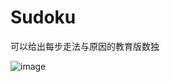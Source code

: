 # Sudoku
可以给出每步走法与原因的教育版数独

![image](https://github.com/kasumichan/Sudoku/tree/master/Resources/example.png)
